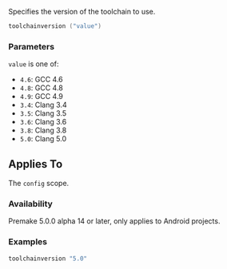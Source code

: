 Specifies the version of the toolchain to use.

```lua
toolchainversion ("value")
```

### Parameters ###

`value` is one of:

* `4.6`: GCC 4.6
* `4.8`: GCC 4.8
* `4.9`: GCC 4.9
* `3.4`: Clang 3.4
* `3.5`: Clang 3.5
* `3.6`: Clang 3.6
* `3.8`: Clang 3.8
* `5.0`: Clang 5.0

## Applies To ###

The `config` scope.

### Availability ###

Premake 5.0.0 alpha 14 or later, only applies to Android projects.

### Examples ###

```lua
toolchainversion "5.0"
```


